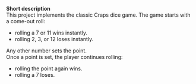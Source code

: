 **Short description**  
This project implements the classic Craps dice game. The game starts with a come-out roll:  
 - rolling a 7 or 11 wins instantly.  
 - rolling 2, 3, or 12 loses instantly.
   
Any other number sets the point.  
Once a point is set, the player continues rolling:  
 - rolling the point again wins.  
 - rolling a 7 loses.  
